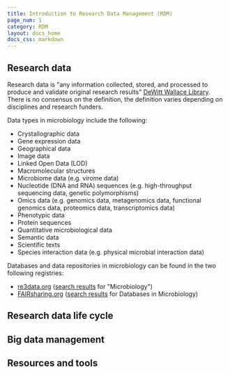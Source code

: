 ```yaml
---
title: Introduction to Research Data Management (RDM)
page_num: 1
category: RDM
layout: docs_home
docs_css: markdown
---
```

## Research data
Research data is "any information collected, stored, and processed to produce and validate original research results" [DeWitt Wallace Library](https://libguides.macalester.edu/data1). There is no consensus on the definition, the definition varies depending on disciplines and research funders. 

Data types in microbiology include the following:
* Crystallographic data
* Gene expression data
* Geographical data
* Image data
* Linked Open Data (LOD)
* Macromolecular structures
* Microbiome data (e.g. virome data)
* Nucleotide (DNA and RNA) sequences (e.g. high-throughput sequencing data, genetic polymorphisms)
* Omics data (e.g. genomics data, metagenomics data, functional genomics data, proteomics data, transcriptomics data)
* Phenotypic data
* Protein sequences
* Quantitative microbiological data
* Semantic data
* Scientific texts
* Species interaction data (e.g. physical microbial interaction data)

Databases and data repositories in microbiology can be found in the two following registries:
* [re3data.org](https://www.re3data.org/) ([search results](https://www.re3data.org/search?query=Microbiology) for "Microbiology")
* [FAIRsharing.org](https://fairsharing.org/) ([search results](https://fairsharing.org/search?fairsharingRegistry=Database&subjects=microbiology&page=1) for Databases in Microbiology)

## Research data life cycle

## Big data management

## Resources and tools
